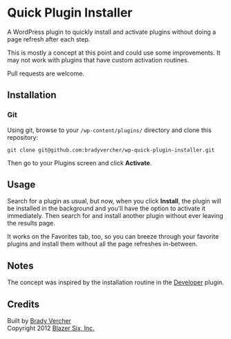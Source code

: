 # Quick Plugin Installer #

A WordPress plugin to quickly install and activate plugins without doing a page refresh after each step.

This is mostly a concept at this point and could use some improvements. It may not work with plugins that have custom activation routines.

Pull requests are welcome.

## Installation ##

### Git ###

Using git, browse to your `/wp-content/plugins/` directory and clone this repository:

`git clone git@github.com:bradyvercher/wp-quick-plugin-installer.git`

Then go to your Plugins screen and click __Activate__.

## Usage ##

Search for a plugin as usual, but now, when you click __Install__, the plugin will be installed in the background and you'll have the option to activate it immediately. Then search for and install another plugin without ever leaving the results page.

It works on the Favorites tab, too, so you can breeze through your favorite plugins and install them without all the page refreshes in-between.

## Notes ##

The concept was inspired by the installation routine in the [Developer](http://wordpress.org/extend/plugins/developer/) plugin.

## Credits ##

Built by [Brady Vercher](https://twitter.com/bradyvercher)   
Copyright 2012 [Blazer Six, Inc.](http://www.blazersix.com/)
